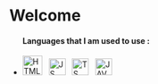 <div>
  <h1>
    Welcome &nbsp
    
  </h1>
</div>

<div>
  <ul>
    <h4>Languages that I am used to use :</h4>
      <li>
        <p align="left"> 
          <img src="https://i.imgur.com/Gex2qeb.png" alt="HTML5" width="35px" height="35px"> &nbsp      
          <img src="https://i.imgur.com/UKBVH0g.png" alt="JS" width="30px" height="30px">   &nbsp    
          <img src="https://i.imgur.com/gcH5eA2.png" alt="TS" width="30px" height="30px">    &nbsp   
          <img src="https://i.imgur.com/nj5hA7I.png" alt="JAVA" width="30px" height="30px">    &nbsp   
        </p>
      </li>      
  </ul>
</div>
  
 


